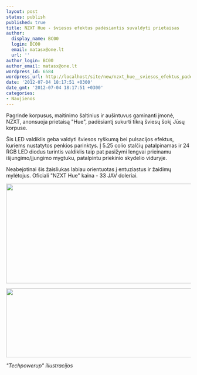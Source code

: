```yaml
---
layout: post
status: publish
published: true
title: NZXT Hue - šviesos efektus padėsiantis suvaldyti prietaisas
author:
  display_name: BC00
  login: BC00
  email: matasx@one.lt
  url: ''
author_login: BC00
author_email: matasx@one.lt
wordpress_id: 6584
wordpress_url: http://localhost/site/new/nzxt_hue__sviesos_efektus_padesiantis_suvaldyti_prietaisas/
date: '2012-07-04 18:17:51 +0300'
date_gmt: '2012-07-04 18:17:51 +0300'
categories:
- Naujienos
---
```

<p>
	Pagrinde korpusus, maitinimo &scaron;altinius ir au&scaron;intuvus gaminanti įmonė, NZXT, anonsuoja prietaisą &quot;Hue&quot;, padėsiantį sukurti tikrą &scaron;viesų &scaron;okį Jūsų korpuse.</p>
<p>
	&Scaron;is LED valdiklis geba valdyti &scaron;viesos ry&scaron;kumą bei pulsacijos efektus, kuriems nustatytos penkios parinktys. Į 5.25 colio stalčių patalpinamas ir 24 RGB LED diodus turintis valdiklis taip pat pasižymi lengvai prieinamu i&scaron;jungimo/įjungimo mygtuku, patalpintu priekinio skydelio viduryje.</p>
<p>
	Neabejotinai &scaron;is žaisliukas labiau orientuotas į entuziastus ir žaidimų mylėtojus. Oficiali &quot;NZXT Hue&quot; kaina - 33 JAV doleriai.</p>
<p>
	<img alt="" src="http://technews.lt/userfiles/Hue.jpg" style="width: 520px; height: 272px;" /></p>
<p>
	<img alt="" src="http://technews.lt/userfiles/Hue2.jpg" style="width: 520px; height: 188px;" /></p>
<p>
	<em>&quot;Techpowerup&quot; iliustracijos</em></p>
